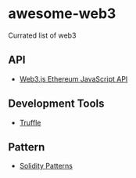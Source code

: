 # awesome-web3
Currated list of web3

## API
- [Web3.js Ethereum JavaScript API](https://github.com/ChainSafe/web3.js)

## Development Tools
- [Truffle](https://github.com/trufflesuite/truffle)

## Pattern
- [Solidity Patterns](https://github.com/fravoll/solidity-patterns)


